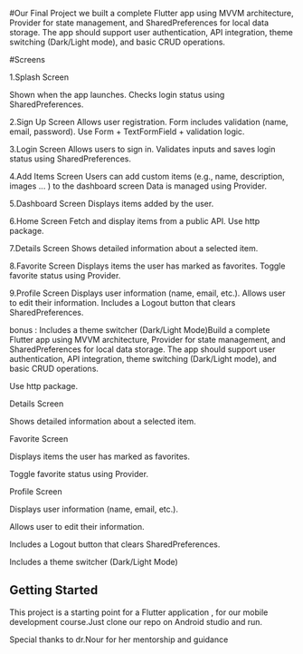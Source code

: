 #Our Final Project
we built a complete Flutter app using MVVM architecture, Provider for state management, and SharedPreferences for local data storage. The app should support user authentication, API
integration, theme switching (Dark/Light mode), and basic CRUD operations.

#Screens

1.Splash Screen

Shown when the app launches.
Checks login status using SharedPreferences.

2.Sign Up Screen
Allows user registration.
Form includes validation (name, email, password).
Use Form + TextFormField + validation logic.

3.Login Screen
Allows users to sign in.
Validates inputs and saves login status using SharedPreferences.

4.Add Items Screen
Users can add custom items (e.g., name, description, images ... ) to the dashboard screen
Data is managed using Provider.

5.Dashboard Screen
Displays items added by the user.

6.Home Screen
Fetch and display items from a public API.
Use http package.

7.Details Screen
Shows detailed information about a selected item.

8.Favorite Screen
Displays items the user has marked as favorites.
Toggle favorite status using Provider.

9.Profile Screen
Displays user information (name, email, etc.).
Allows user to edit their information.
Includes a Logout button that clears SharedPreferences.

bonus : Includes a theme switcher (Dark/Light Mode)Build a complete Flutter app using MVVM architecture, Provider for state management, and
SharedPreferences for local data storage. The app should support user authentication, API integration, theme switching (Dark/Light mode), and basic CRUD operations.


Use http package.

Details Screen

Shows detailed information about a selected item.

Favorite Screen

Displays items the user has marked as favorites.

Toggle favorite status using Provider.

Profile Screen

Displays user information (name, email, etc.).

Allows user to edit their information.

Includes a Logout button that clears SharedPreferences.

Includes a theme switcher (Dark/Light Mode)

## Getting Started

This project is a starting point for a Flutter application , for our mobile development course.Just clone our repo on Android studio and run.

Special thanks to dr.Nour for her mentorship and guidance
